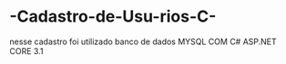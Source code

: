 # -Cadastro-de-Usu-rios-C-
nesse cadastro foi utilizado banco de dados MYSQL COM C# ASP.NET CORE 3.1

